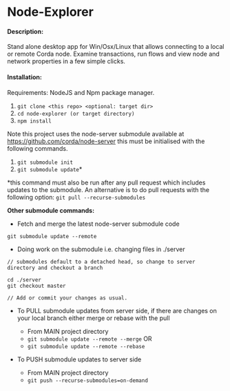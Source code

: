 # Node-Explorer

#### Description: 
Stand alone desktop app for Win/Osx/Linux that allows connecting to a local or remote Corda node. Examine transactions, run flows and view node and network properties in a few simple clicks.

#### Installation:
Requirements: NodeJS and Npm package manager.

1) ``git clone <this repo> <optional: target dir>``
2) ``cd node-explorer (or target directory)``
3) ``npm install``

Note this project uses the node-server submodule available at https://github.com/corda/node-server this must be initialised with the following commands.

1) ``git submodule init``
2) ``git submodule update``* 

*this command must also be run after any pull request which includes updates to the submodule. An alternative is to do pull requests with the following option:
``git pull --recurse-submodules``

**Other submodule commands:**

* Fetch and merge the latest node-server submodule code

```
git submodule update --remote
```

* Doing work on the submodule i.e. changing files in ./server
 
```
// submodules default to a detached head, so change to server directory and checkout a branch

cd ./server
git checkout master

// Add or commit your changes as usual.
```

* To PULL submodule updates from server side, if there are changes on your local branch either merge or rebase with the pull
  - From MAIN project directory
  - `` git submodule update --remote --merge `` OR
  - ``git submodule update --remote --rebase``

* To PUSH submodule updates to server side
  - From MAIN project directory
  - ``git push --recurse-submodules=on-demand``



